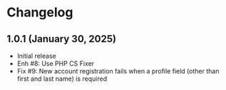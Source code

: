Changelog
=========

1.0.1 (January 30, 2025)
------------------------
- Initial release
- Enh #8: Use PHP CS Fixer
- Fix #9: New account registration fails when a profile field (other than first and last name) is required
